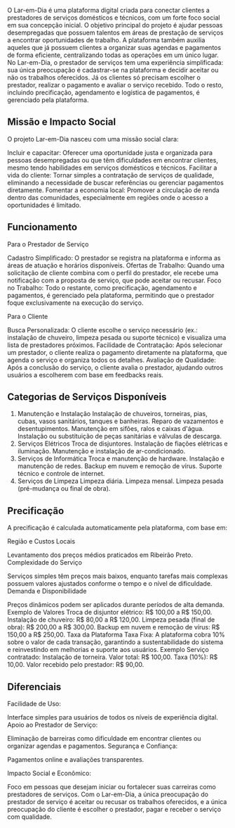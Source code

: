 O Lar-em-Dia é uma plataforma digital criada para conectar clientes a prestadores de serviços domésticos e técnicos, com um forte foco social em sua concepção inicial. O objetivo principal do projeto é ajudar pessoas desempregadas que possuem talentos em áreas de prestação de serviços a encontrar oportunidades de trabalho. A plataforma também auxilia aqueles que já possuem clientes a organizar suas agendas e pagamentos de forma eficiente, centralizando todas as operações em um único lugar.
No Lar-em-Dia, o prestador de serviços tem uma experiência simplificada: sua única preocupação é cadastrar-se na plataforma e decidir aceitar ou não os trabalhos oferecidos. Já os clientes só precisam escolher o prestador, realizar o pagamento e avaliar o serviço recebido. Todo o resto, incluindo precificação, agendamento e logística de pagamentos, é gerenciado pela plataforma.

## Missão e Impacto Social
O projeto Lar-em-Dia nasceu com uma missão social clara:

Incluir e capacitar: Oferecer uma oportunidade justa e organizada para pessoas desempregadas ou que têm dificuldades em encontrar clientes, mesmo tendo habilidades em serviços domésticos e técnicos.
Facilitar a vida do cliente: Tornar simples a contratação de serviços de qualidade, eliminando a necessidade de buscar referências ou gerenciar pagamentos diretamente.
Fomentar a economia local: Promover a circulação de renda dentro das comunidades, especialmente em regiões onde o acesso a oportunidades é limitado.

## Funcionamento
Para o Prestador de Serviço

Cadastro Simplificado: O prestador se registra na plataforma e informa as áreas de atuação e horários disponíveis.
Ofertas de Trabalho: Quando uma solicitação de cliente combina com o perfil do prestador, ele recebe uma notificação com a proposta de serviço, que pode aceitar ou recusar.
Foco no Trabalho: Todo o restante, como precificação, agendamento e pagamentos, é gerenciado pela plataforma, permitindo que o prestador foque exclusivamente na execução do serviço.

Para o Cliente

Busca Personalizada: O cliente escolhe o serviço necessário (ex.: instalação de chuveiro, limpeza pesada ou suporte técnico) e visualiza uma lista de prestadores próximos.
Facilidade de Contratação: Após selecionar um prestador, o cliente realiza o pagamento diretamente na plataforma, que agenda o serviço e organiza todos os detalhes.
Avaliação de Qualidade: Após a conclusão do serviço, o cliente avalia o prestador, ajudando outros usuários a escolherem com base em feedbacks reais.

## Categorias de Serviços Disponíveis
1. Manutenção e Instalação
Instalação de chuveiros, torneiras, pias, cubas, vasos sanitários, tanques e banheiras.
Reparo de vazamentos e desentupimentos.
Manutenção em sifões, ralos e caixas d'água.
Instalação ou substituição de peças sanitárias e válvulas de descarga.
2. Serviços Elétricos
Troca de disjuntores.
Instalação de fiações elétricas e iluminação.
Manutenção e instalação de ar-condicionado.
3. Serviços de Informática
Troca e manutenção de hardware.
Instalação e manutenção de redes.
Backup em nuvem e remoção de vírus.
Suporte técnico e controle de internet.
4. Serviços de Limpeza
Limpeza diária.
Limpeza mensal.
Limpeza pesada (pré-mudança ou final de obra).

## Precificação
A precificação é calculada automaticamente pela plataforma, com base em:

Região e Custos Locais

Levantamento dos preços médios praticados em Ribeirão Preto.
Complexidade do Serviço

Serviços simples têm preços mais baixos, enquanto tarefas mais complexas possuem valores ajustados conforme o tempo e o nível de dificuldade.
Demanda e Disponibilidade

Preços dinâmicos podem ser aplicados durante períodos de alta demanda.
Exemplo de Valores
Troca de disjuntor elétrico: R$ 100,00 a R$ 150,00.
Instalação de chuveiro: R$ 80,00 a R$ 120,00.
Limpeza pesada (final de obra): R$ 200,00 a R$ 300,00.
Backup em nuvem e remoção de vírus: R$ 150,00 a R$ 250,00.
Taxa da Plataforma
Taxa Fixa: A plataforma cobra 10% sobre o valor de cada transação, garantindo a sustentabilidade do sistema e reinvestindo em melhorias e suporte aos usuários.
Exemplo
Serviço contratado: Instalação de torneira.
Valor total: R$ 100,00.
Taxa (10%): R$ 10,00.
Valor recebido pelo prestador: R$ 90,00.

## Diferenciais
Facilidade de Uso:

Interface simples para usuários de todos os níveis de experiência digital.
Apoio ao Prestador de Serviço:

Eliminação de barreiras como dificuldade em encontrar clientes ou organizar agendas e pagamentos.
Segurança e Confiança:

Pagamentos online e avaliações transparentes.

Impacto Social e Econômico:

Foco em pessoas que desejam iniciar ou fortalecer suas carreiras como prestadores de serviços.
Com o Lar-em-Dia, a única preocupação do prestador de serviço é aceitar ou recusar os trabalhos oferecidos, e a única preocupação do cliente é escolher o prestador, pagar e receber o serviço com qualidade.